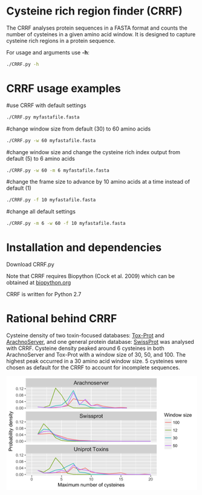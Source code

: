 # Cysteine rich region finder (CRRF)

The CRRF analyses protein sequences in a FASTA format and counts the number of cysteines in a given amino acid window.
It is designed to capture cysteine rich regions in a protein sequence.

For usage and arguments use **-h**:

```bash
./CRRF.py -h
```

# CRRF usage examples

#use CRRF with default settings
```bash
./CRRF.py myfastafile.fasta
```

#change window size from default (30) to 60 amino acids
```bash
./CRRF.py -w 60 myfastafile.fasta
```

#change window size and change the cysteine rich index output from default (5) to 6 amino acids
```bash
./CRRF.py -w 60 -m 6 myfastafile.fasta
```

#change the frame size to advance by 10 amino acids at a time instead of default (1)
```bash
./CRRF.py -f 10 myfastafile.fasta
```

#change all default settings
```bash
./CRRF.py -m 6 -w 60 -f 10 myfastafile.fasta
```

# Installation and dependencies

Download CRRF.py

Note that CRRF requires Biopython (Cock et al. 2009) which can be obtained at [biopython.org](http://biopython.org/)

CRRF is written for Python 2.7

# Rational behind CRRF

Cysteine density of two toxin-focused databases: [Tox-Prot](https://www.uniprot.org/program/Toxins) and [ArachnoServer](https://www.uniprot.org/program/Toxins), and one general protein database: [SwissProt](http://www.uniprot.org/) was analysed with CRRF.
Cysteine density peaked around 6 cysteines in both ArachnoServer and Tox-Prot with a window size of 30, 50, and 100.
The highest peak occurred in a 30 amino acid window size. 5 cysteines were chosen as default for the CRRF to account for incomplete sequences.


![Cysteine density of three protein databases](https://github.com/Legana/Cysteine_Rich_Region_Finder/blob/master/db_cys_plot.png)

